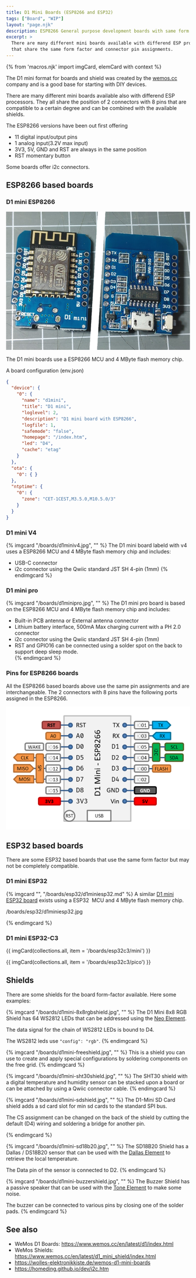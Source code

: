 ```yaml
---
title: D1 Mini Boards (ESP8266 and ESP32)
tags: ["Board", "WIP"]
layout: "page.njk"
description: ESP8266 General purpose development boards with same form factor.
excerpt: >
  There are many different mini boards available with differend ESP processors
  that share the same form factor and connector pin assignments.
---
```


{% from 'macros.njk' import imgCard, elemCard with context %}

The D1 mini format for boards and shield was created by the [wemos.cc](https://www.wemos.cc/)
company and is a good base for starting with DIY devices.

There are many different mini boards available also with differend ESP processors. They all
share the position of 2 connectors with 8 pins that are compatible to a certain degree and can
be combined with the available shields.

The ESP8266 versions have been out first offering

* 11 digital input/output pins
* 1 analog input(3.2V max input)
* 3V3, 5V, GND and RST are always in the same position
* RST momentary button

Some boards offer i2c connectors.

## ESP8266 based boards

### D1 mini ESP8266

![D1 mini ESP8266 board](d1mini.jpg)

The D1 mini boards use a ESP8266 MCU and 4 MByte flash memory chip.

A board configuration (env.json)

```JSON
{
  "device": {
    "0": {
      "name": "d1mini",
      "title": "D1 mini",
      "loglevel": 2,
      "description": "D1 mini board with ESP8266",
      "logfile": 1,
      "safemode": "false",
      "homepage": "/index.htm",
      "led": "D4",
      "cache": "etag"
    }
  },
  "ota": {
    "0": { }
  },
  "ntptime": {
    "0": {
      "zone": "CET-1CEST,M3.5.0,M10.5.0/3"
    }
  }
}
```


### D1 mini V4

{% imgcard "/boards/d1miniv4.jpg", "" %}
The D1 mini board labeld with v4 uses a ESP8266 MCU and 4 MByte flash memory chip
and includes:

* USB-C connector
* i2c connector using the Qwiic standard JST SH 4-pin (1mm)
{% endimgcard %}


### D1 mini pro

{% imgcard "/boards/d1minipro.jpg", "" %}
  The D1 mini pro board is based on the ESP8266 MCU and 4 MByte flash memory chip
  and includes:

* Built-in PCB antenna or External antenna connector
* Lithium battery interface, 500mA Max charging current with a PH 2.0 connector
* i2c connector using the Qwiic standard JST SH 4-pin (1mm)
* RST and GPIO16 can be connected using a solder spot on the back to support deep sleep mode.  
{% endimgcard %}


### Pins for ESP8266 boards

All the ESP8266 based boards above use the same pin assignments and are interchangeable.
The 2 connectors with 8 pins have the following ports assigned in the ESP8266.

![d1mini pins](/boards/d1minipins.png)


## ESP32 based boards

There are some ESP32 based boards that use the same form factor but may not be completely compatible.


### D1 mini ESP32

{% imgcard "", "/boards/esp32/d1miniesp32.md" %}
A similar [D1 mini ESP32 board](/boards/esp32/d1miniesp32.md) exists
using a ESP32  MCU and 4 MByte flash memory chip.

/boards/esp32/d1miniesp32.jpg

{% endimgcard %}


### D1 mini ESP32-C3

{{ imgCard(collections.all, item = '/boards/esp32c3/mini') }}

{{ imgCard(collections.all, item = '/boards/esp32c3/pico') }}


## Shields

There are some shields for the board form-factor available. Here some examples:

{% imgcard "/boards/d1mini-8x8rgbshield.jpg", "" %}
The D1 Mini 8x8 RGB Shield has 64 WS2812 LEDs that
can be addressed using the [Neo Element](/elements/light/neo.md).

The data signal for the chain of WS2812 LEDs is bound to D4.

The WS2812 leds use `"config": "rgb"`.
{% endimgcard %}


{% imgcard "/boards/d1mini-freeshield.jpg", "" %}
This is a shield you can use to create and apply special configurations by soldering
components on the free grid.
{% endimgcard %}


{% imgcard "/boards/d1mini-sht30shield.jpg", "" %}
The SHT30 shield with a digital temperature and humidity sensor
can be stacked upon a board or can be attached by using a Qwiic connector cable.
{% endimgcard %}


{% imgcard "/boards/d1mini-sdshield.jpg", "" %}
The D1-Mini SD Card shield adds a sd card slot for min sd cards to the standard SPI bus.

The CS assignment can be changed on the back of the shield by cutting
the default (D4) wiring and soldering a bridge for another pin.

{% endimgcard %}

{% imgcard "/boards/d1mini-sd18b20.jpg", "" %}
The SD18B20 Shield has a Dallas / DS18B20 sensor that can be used with the
[Dallas Element](/elements/dallas.md) to retrieve the local temperature.

The Data pin of the sensor is connected to D2.
{% endimgcard %}

{% imgcard "/boards/d1mini-buzzershield.jpg", "" %}
The Buzzer Shield has a passive speaker that can be used with the
[Tone Element](/elements/audio/tone.md) to make some noise.

The buzzer can be connected to various pins by closing one of the solder pads.
{% endimgcard %}


## See also

* WeMos D1 Boards: <https://www.wemos.cc/en/latest/d1/index.html>
* WeMos Shields: <https://www.wemos.cc/en/latest/d1_mini_shield/index.html>
* <https://wolles-elektronikkiste.de/wemos-d1-mini-boards>
* <https://homeding.github.io/dev/i2c.htm>
